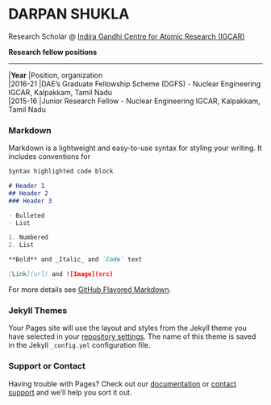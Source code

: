 # DARPAN SHUKLA

Research Scholar @ [Indira Gandhi Centre for Atomic Research (IGCAR)](http://www.igcar.gov.in)

**Research fellow positions**

***

|**Year**                 |Position, organization                                                                                 
|2016-21                  |DAE’s Graduate Fellowship Scheme (DGFS) - Nuclear Engineering IGCAR, Kalpakkam, Tamil Nadu             
|2015-16                  |Junior Research Fellow - Nuclear Engineering IGCAR, Kalpakkam, Tamil Nadu                              


### Markdown

Markdown is a lightweight and easy-to-use syntax for styling your writing. It includes conventions for

```markdown
Syntax highlighted code block

# Header 1
## Header 2
### Header 3

- Bulleted
- List

1. Numbered
2. List

**Bold** and _Italic_ and `Code` text

[Link](url) and ![Image](src)
```

For more details see [GitHub Flavored Markdown](https://guides.github.com/features/mastering-markdown/).

### Jekyll Themes

Your Pages site will use the layout and styles from the Jekyll theme you have selected in your [repository settings](https://github.com/darpanshukla/darpan.github.io/settings/pages). The name of this theme is saved in the Jekyll `_config.yml` configuration file.

### Support or Contact

Having trouble with Pages? Check out our [documentation](https://docs.github.com/categories/github-pages-basics/) or [contact support](https://support.github.com/contact) and we’ll help you sort it out.




